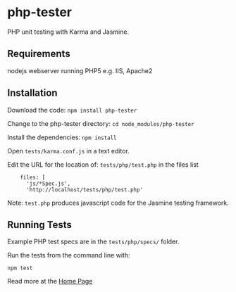 # php-tester
PHP unit testing with Karma and Jasmine.

## Requirements

nodejs
webserver running PHP5 e.g. IIS, Apache2

## Installation

Download the code:
`npm install php-tester`

Change to the php-tester directory:
`cd node_modules/php-tester`

Install the dependencies:
`npm install`

Open `tests/karma.conf.js` in a text editor.

Edit the URL for the location of: `tests/php/test.php` in the files list
```
    files: [
      'js/*Spec.js',
      'http://localhost/tests/php/test.php'
```
Note: `test.php` produces javascript code for the Jasmine testing framework.

## Running Tests

Example PHP test specs are in the `tests/php/specs/` folder.

Run the tests from the command line with:

`npm test`

Read more at the [Home Page](http:://jsphp.io/php-unit-testing.php)